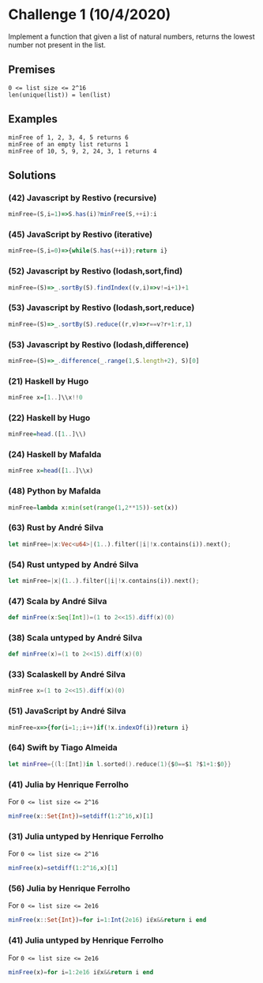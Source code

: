 # Challenge 1 (10/4/2020)

Implement a function that given a list of 
natural numbers, returns the lowest number 
not present in the list.

## Premises

```
0 <= list size <= 2^16
len(unique(list)) = len(list)
```

## Examples

```
minFree of 1, 2, 3, 4, 5 returns 6
minFree of an empty list returns 1
minFree of 10, 5, 9, 2, 24, 3, 1 returns 4
```

## Solutions

### (42) Javascript by Restivo (recursive)

```javascript
minFree=(S,i=1)=>S.has(i)?minFree(S,++i):i
```

### (45) JavaScript by Restivo (iterative)
```javascript
minFree=(S,i=0)=>{while(S.has(++i));return i}
```

### (52) Javascript by Restivo (lodash,sort,find)
```javascript
minFree=(S)=>_.sortBy(S).findIndex((v,i)=>v!=i+1)+1
```

### (53) Javascript by Restivo (lodash,sort,reduce)
```javascript
minFree=(S)=>_.sortBy(S).reduce((r,v)=>r==v?r+1:r,1)
```

### (53) Javascript by Restivo (lodash,difference)
```javascript
minFree=(S)=>_.difference(_.range(1,S.length+2), S)[0]
```

### (21) Haskell by Hugo

```haskell
minFree x=[1..]\\x!!0
```

### (22) Haskell by Hugo

```haskell
minFree=head.([1..]\\)
```

### (24) Haskell by Mafalda   

```haskell
minFree x=head([1..]\\x)
```

### (48) Python by Mafalda   

```python
minFree=lambda x:min(set(range(1,2**15))-set(x))
```

### (63) Rust by André Silva
```rust
let minFree=|x:Vec<u64>|(1..).filter(|i|!x.contains(i)).next();
```

### (54) Rust untyped by André Silva
```rust
let minFree=|x|(1..).filter(|i|!x.contains(i)).next();
```

### (47) Scala by André Silva
```scala
def minFree(x:Seq[Int])=(1 to 2<<15).diff(x)(0)
```

### (38) Scala untyped by André Silva
```scala
def minFree(x)=(1 to 2<<15).diff(x)(0)
```

### (33) Scalaskell by André Silva
```scala
minFree x=(1 to 2<<15).diff(x)(0)
```

### (51) JavaScript by André Silva
```javascript
minFree=x=>{for(i=1;;i++)if(!x.indexOf(i))return i}
```

### (64) Swift by Tiago Almeida
```Swift
let minFree={(l:[Int])in l.sorted().reduce(1){$0==$1 ?$1+1:$0}}
```

### (41) Julia by Henrique Ferrolho
For `0 <= list size <= 2^16`
```julia
minFree(x::Set{Int})=setdiff(1:2^16,x)[1]
```

### (31) Julia untyped by Henrique Ferrolho
For `0 <= list size <= 2^16`
```julia
minFree(x)=setdiff(1:2^16,x)[1]
```

### (56) Julia by Henrique Ferrolho
For `0 <= list size <= 2e16`
```julia
minFree(x::Set{Int})=for i=1:Int(2e16) i∉x&&return i end
```

### (41) Julia untyped by Henrique Ferrolho
For `0 <= list size <= 2e16`
```julia
minFree(x)=for i=1:2e16 i∉x&&return i end
```
